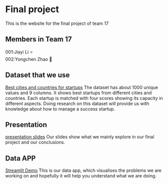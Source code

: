 # Final project
This is the website for the final project of team 17

## Members in Team 17

001:Jiayi Li    ⭐  
002:Yongchen Zhao   🌙  

## Dataset that we use

[Best cities and countries for startups](https://www.kaggle.com/datasets/ramjasmaurya/best-cities-and-countries-for-startups-in-2021)
The dataset has about 1000 unique values and 9 columns. It shows best startups from different cities and countries. Each startup is matched with four scores showing its capacity in different aspects. Doing research on this dataset will provide us with knowledge about how to manage a success startup.

## Presentation

[presentation slides](team-17.pptx)
Our slides show what we mainly explore in our final project and our conclusions.
## Data APP
 
 [Streamlit Demo](https://nuonuo-73-final-project-team-17-final-project-qcicun.streamlit.app/)
 This is our data app, which visualises the problems we are working on and hopefully it will help you understand what we are doing.
